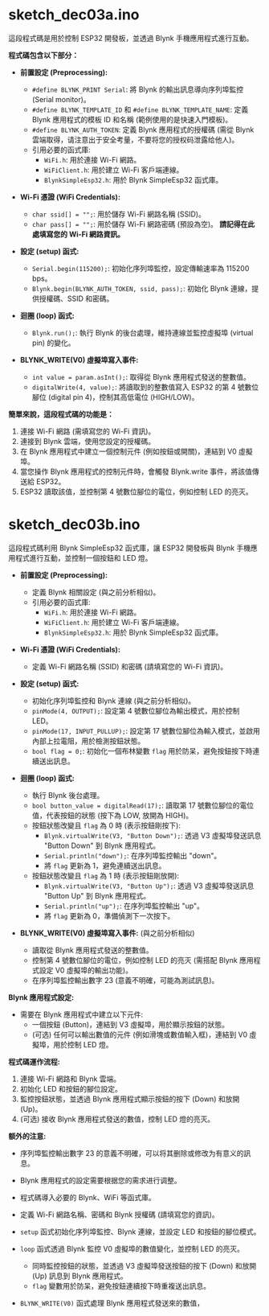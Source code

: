# sketch_dec03a.ino

這段程式碼是用於控制 ESP32 開發板，並透過 Blynk 手機應用程式進行互動。

**程式碼包含以下部分：**

* **前置設定 (Preprocessing):**
    * `#define BLYNK_PRINT Serial`: 將 Blynk 的輸出訊息導向序列埠監控 (Serial monitor)。
    * `#define BLYNK_TEMPLATE_ID` 和 `#define BLYNK_TEMPLATE_NAME`: 定義 Blynk 應用程式的模板 ID 和名稱 (範例使用的是快速入門模板)。
    * `#define BLYNK_AUTH_TOKEN`: 定義 Blynk 應用程式的授權碼 (需從 Blynk 雲端取得，请注意出于安全考量，不要将您的授权码泄露给他人)。
    * 引用必要的函式庫:
        * `WiFi.h`: 用於連接 Wi-Fi 網路。
        * `WiFiClient.h`: 用於建立 Wi-Fi 客戶端連線。
        * `BlynkSimpleEsp32.h`: 用於 Blynk SimpleEsp32 函式庫。
* **Wi-Fi 憑證 (WiFi Credentials):**
    * `char ssid[] = "";`: 用於儲存 Wi-Fi 網路名稱 (SSID)。
    * `char pass[] = "";`: 用於儲存 Wi-Fi 網路密碼 (預設為空)。 **請記得在此處填寫您的 Wi-Fi 網路資訊。**

* **設定 (setup) 函式:**
    * `Serial.begin(115200);`: 初始化序列埠監控，設定傳輸速率為 115200 bps。
    * `Blynk.begin(BLYNK_AUTH_TOKEN, ssid, pass);`: 初始化 Blynk 連線，提供授權碼、SSID 和密碼。

* **迴圈 (loop) 函式:**
    * `Blynk.run();`: 執行 Blynk 的後台處理，維持連線並監控虛擬埠 (virtual pin) 的變化。

* **BLYNK_WRITE(V0) 虛擬埠寫入事件:**
    * `int value = param.asInt();`: 取得從 Blynk 應用程式發送的整數值。
    * `digitalWrite(4, value);`: 將讀取到的整數值寫入 ESP32 的第 4 號數位腳位 (digital pin 4)，控制其高低電位 (HIGH/LOW)。

**簡單來說，這段程式碼的功能是：**

1. 連接 Wi-Fi 網路 (需填寫您的 Wi-Fi 資訊)。
2. 連接到 Blynk 雲端，使用您設定的授權碼。
3. 在 Blynk 應用程式中建立一個控制元件 (例如按鈕或開關)，連結到 V0 虛擬埠。
4. 當您操作 Blynk 應用程式的控制元件時，會觸發 Blynk.write 事件，將該值傳送給 ESP32。
5. ESP32 讀取該值，並控制第 4 號數位腳位的電位，例如控制 LED 的亮灭。


#  sketch_dec03b.ino



這段程式碼利用 Blynk SimpleEsp32 函式庫，讓 ESP32 開發板與 Blynk 手機應用程式進行互動，並控制一個按鈕和 LED 燈。

* **前置設定 (Preprocessing):**
    * 定義 Blynk 相關設定 (與之前分析相似)。
    * 引用必要的函式庫:
        * `WiFi.h`: 用於連接 Wi-Fi 網路。
        * `WiFiClient.h`: 用於建立 Wi-Fi 客戶端連線。
        * `BlynkSimpleEsp32.h`: 用於 Blynk SimpleEsp32 函式庫。
* **Wi-Fi 憑證 (WiFi Credentials):**
    * 定義 Wi-Fi 網路名稱 (SSID) 和密碼 (請填寫您的 Wi-Fi 資訊)。

* **設定 (setup) 函式:**
    * 初始化序列埠監控和 Blynk 連線 (與之前分析相似)。
    * `pinMode(4, OUTPUT);`: 設定第 4 號數位腳位為輸出模式，用於控制 LED。
    * `pinMode(17, INPUT_PULLUP);`: 設定第 17 號數位腳位為輸入模式，並啟用內部上拉電阻，用於檢測按鈕狀態。
    * `bool flag = 0;`: 初始化一個布林變數 `flag` 用於防呆，避免按鈕按下時連續送出訊息。

* **迴圈 (loop) 函式:**
    * 執行 Blynk 後台處理。
    * `bool button_value = digitalRead(17);`: 讀取第 17 號數位腳位的電位值，代表按鈕的狀態 (按下為 LOW, 放開為 HIGH)。
    * 按鈕狀態改變且 `flag` 為 0 時 (表示按鈕剛按下):
        * `Blynk.virtualWrite(V3, "Button Down");`: 透過 V3 虛擬埠發送訊息 "Button Down" 到 Blynk 應用程式。
        * `Serial.println("down");`: 在序列埠監控輸出 "down"。
        * 將 `flag` 更新為 1，避免連續送出訊息。
    * 按鈕狀態改變且 `flag` 為 1 時 (表示按鈕剛放開):
        * `Blynk.virtualWrite(V3, "Button Up");`: 透過 V3 虛擬埠發送訊息 "Button Up" 到 Blynk 應用程式。
        * `Serial.println("up");`: 在序列埠監控輸出 "up"。
        * 將 `flag` 更新為 0，準備偵測下一次按下。

* **BLYNK_WRITE(V0) 虛擬埠寫入事件:** (與之前分析相似)
    * 讀取從 Blynk 應用程式發送的整數值。
    * 控制第 4 號數位腳位的電位，例如控制 LED 的亮灭 (需搭配 Blynk 應用程式設定 V0 虛擬埠的輸出功能)。
    * 在序列埠監控輸出數字 23 (意義不明確，可能為測試訊息)。

**Blynk 應用程式設定:**

* 需要在 Blynk 應用程式中建立以下元件:
    * 一個按鈕 (Button)，連結到 V3 虛擬埠，用於顯示按鈕的狀態。
    * (可选) 任何可以輸出數值的元件 (例如滑塊或數值輸入框)，連結到 V0 虛擬埠，用於控制 LED 燈。

**程式碼運作流程:**

1. 連接 Wi-Fi 網路和 Blynk 雲端。
2. 初始化 LED 和按鈕的腳位設定。
3. 監控按鈕狀態，並透過 Blynk 應用程式顯示按鈕的按下 (Down) 和放開 (Up)。
4. (可选) 接收 Blynk 應用程式發送的數值，控制 LED 燈的亮灭。

**额外的注意:**

* 序列埠監控輸出數字 23 的意義不明確，可以将其删除或修改为有意义的訊息。
* Blynk 應用程式的設定需要根据您的需求进行调整。


* 程式碼導入必要的 Blynk、WiFi 等函式庫。
* 定義 Wi-Fi 網路名稱、密碼和 Blynk 授權碼 (請填寫您的資訊)。
* `setup` 函式初始化序列埠監控、Blynk 連線，並設定 LED 和按鈕的腳位模式。
* `loop` 函式透過 Blynk 監控 V0 虛擬埠的數值變化，並控制 LED 的亮灭。
    * 同時監控按鈕的狀態，並透過 V3 虛擬埠發送按鈕的按下 (Down) 和放開 (Up) 訊息到 Blynk 應用程式。
    * `flag` 變數用於防呆，避免按鈕連續按下時重複送出訊息。
* `BLYNK_WRITE(V0)` 函式處理 Blynk 應用程式發送來的數值，
